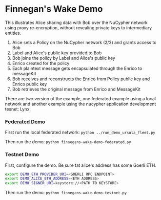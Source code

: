 # Finnegan's Wake Demo

This illustrates Alice sharing data with Bob over the NuCypher network using proxy re-encryption,
without revealing private keys to intermediary entities.

1. Alice sets a Policy on the NuCypher network (2/3) and grants access to Bob
2. Label and Alice's public key provided to Bob
4. Bob joins the policy by Label and Alice's public key
5. Enrico created for the policy 
6. Each plaintext message gets encapsulated through the Enrico to messageKit
5. Bob receives and reconstructs the Enrico from Policy public key and Enrico public key
6. Bob retrieves the original message from Enrico and MessageKit

There are two version of the example, one federated example using a local network
and another example using the nucypher application development tesnet: Lynx.

### Federated Demo

First run the local federated network:
`python ../run_demo_ursula_fleet.py`

Then run the demo:
`python finnegans-wake-demo-federated.py`

### Testnet Demo

First, configure the demo.  Be sure tat alice's address has some Goerli ETH.
```bash
export DEMO_ETH_PROVIDER_URI=<GOERLI RPC ENDPOINT>
export DEMO_ALICE_ETH_ADDRESS=<ETH ADDRESS>
export DEMO_SIGNER_URI=keystore://<PATH TO KEYSTORE>
```

Then run the demo:
`python finnegans-wake-demo-testnet.py`

